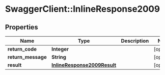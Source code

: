 # SwaggerClient::InlineResponse2009

## Properties
Name | Type | Description | Notes
------------ | ------------- | ------------- | -------------
**return_code** | **Integer** |  | [optional] 
**return_message** | **String** |  | [optional] 
**result** | [**InlineResponse2009Result**](InlineResponse2009Result.md) |  | [optional] 


